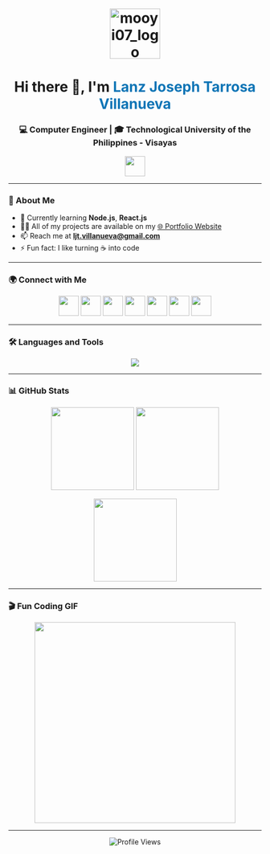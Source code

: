 <!-- Profile Header -->
<h1 align="center">
  <img src="https://mooyi.pages.dev/assets/logo.webp" width="100" alt="mooyi07_logo" />
</h1>

<h1 align="center">Hi there 👋, I'm <span style="color:#0e75b6">Lanz Joseph Tarrosa Villanueva</span></h1>
<h3 align="center">💻 Computer Engineer | 🎓 Technological University of the Philippines - Visayas</h3>

<p align="center">
  <img src="https://media.giphy.com/media/hvRJCLFzcasrR4ia7z/giphy.gif" width="40px"/>
</p>

---

### 🚀 About Me  
- 🌱 Currently learning **Node.js**, **React.js**  
- 👨‍💻 All of my projects are available on my [🌐 Portfolio Website](https://mooyi.pages.dev/)  
- 📫 Reach me at **ljt.villanueva@gmail.com**  
- ⚡ Fun fact: I like turning ☕ into code  

---

### 🌍 Connect with Me  
<p align="center">
  <a href="https://twitter.com/mooyi07"><img src="https://skillicons.dev/icons?i=twitter" width="40"/></a>
  <a href="https://linkedin.com/in/ljtv"><img src="https://skillicons.dev/icons?i=linkedin" width="40"/></a>
  <a href="https://stackoverflow.com/users/21984090"><img src="https://skillicons.dev/icons?i=stackoverflow" width="40"/></a>
  <a href="https://fb.com/mooyi07"><img src="https://skillicons.dev/icons?i=facebook" width="40"/></a>
  <a href="https://instagram.com/lanz_mooyi"><img src="https://skillicons.dev/icons?i=instagram" width="40"/></a>
  <a href="https://www.youtube.com/@lanzjosephvillanueva5648"><img src="https://skillicons.dev/icons?i=youtube" width="40"/></a>
  <a href="https://www.hackerrank.com/mooyi07"><img src="https://skillicons.dev/icons?i=hackerrank" width="40"/></a>
</p>

---

### 🛠️ Languages and Tools  
<p align="center">
  <img src="https://skillicons.dev/icons?i=html,css,js,react,nodejs,cpp,java,python,php,mysql,firebase,git,bootstrap,tailwind,figma,arduino" />
</p>

---

### 📊 GitHub Stats  
<p align="center">
  <img src="https://github-readme-stats.vercel.app/api?username=mooyi07&show_icons=true&theme=radical&hide_border=true" height="165"/>
  <img src="https://github-readme-stats.vercel.app/api/top-langs/?username=mooyi07&layout=compact&theme=radical&hide_border=true" height="165"/>
</p>

<p align="center">
  <img src="https://github-readme-streak-stats.herokuapp.com/?user=mooyi07&theme=radical&hide_border=true" height="165"/>
</p>

---

### 🎬 Fun Coding GIF  
<p align="center">
  <img src="https://media.giphy.com/media/qgQUggAC3Pfv687qPC/giphy.gif" width="400"/>
</p>

---

<p align="center">
  <img src="https://komarev.com/ghpvc/?username=mooyi07&label=Profile%20views&color=0e75b6&style=flat-square" alt="Profile Views" />
</p>
